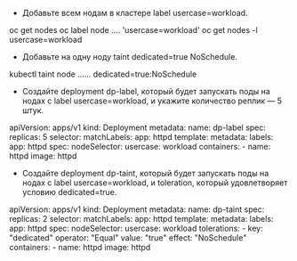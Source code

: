 - Добавьте всем нодам в кластере label usercase=workload.

oc get nodes
oc label node .... 'usercase=workload'
oc get nodes -l usercase=workload

- Добавьте на одну ноду taint dedicated=true NoSchedule.

kubectl taint node ...... dedicated=true:NoSchedule

- Создайте deployment dp-label, который будет запускать поды на нодах с label usercase=workload, и укажите количество реплик — 5 штук.

apiVersion: apps/v1
kind: Deployment
metadata:
  name: dp-label
spec:
  replicas: 5
  selector:
    matchLabels:
      app: httpd
  template:
    metadata:
      labels:
        app: httpd
    spec:
      nodeSelector:
        usercase: workload
      containers:
        - name: httpd
          image: httpd


- Создайте deployment dp-taint, который будет запускать поды на нодах с label usercase=workload, и toleration, который удовлетворяет условию dedicated=true.

apiVersion: apps/v1
kind: Deployment
metadata:
  name: dp-taint
spec:
  replicas: 2
  selector:
    matchLabels:
      app: httpd
  template:
    metadata:
      labels:
        app: httpd
    spec:
      nodeSelector:
        usercase: workload
      tolerations:
      - key: "dedicated"
        operator: "Equal"
        value: "true"
        effect: "NoSchedule"
      containers:
        - name: httpd
          image: httpd
